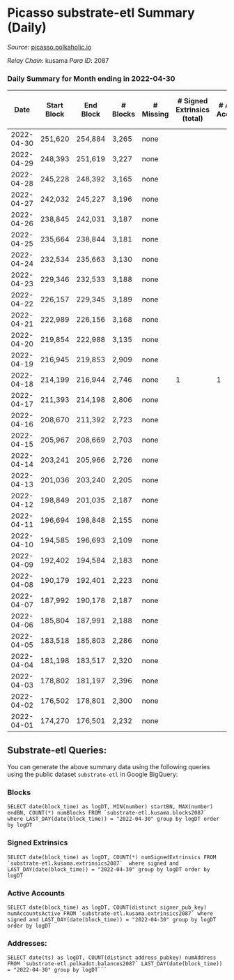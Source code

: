 # Picasso substrate-etl Summary (Daily)

_Source_: [picasso.polkaholic.io](https://picasso.polkaholic.io)

*Relay Chain*: kusama
*Para ID*: 2087



### Daily Summary for Month ending in 2022-04-30


| Date | Start Block | End Block | # Blocks | # Missing | # Signed Extrinsics (total) | # Active Accounts | # Addresses with Balances | # Events | # Transfers | # XCM Transfers In | # XCM Transfers Out |
| ---- | ----------- | --------- | -------- | --------- | --------------------------- | ----------------- | ------------------------- | -------- | ----------- | ------------------ | ------------------- |
| 2022-04-30 | 251,620 | 254,884 | 3,265 | none  |  |  | 8 | 6,535 |   |   |   |
| 2022-04-29 | 248,393 | 251,619 | 3,227 | none  |  |  | 8 | 6,456 |   |   |   |
| 2022-04-28 | 245,228 | 248,392 | 3,165 | none  |  |  | 8 | 6,331 |   |   |   |
| 2022-04-27 | 242,032 | 245,227 | 3,196 | none  |  |  | 8 | 6,394 |   |   |   |
| 2022-04-26 | 238,845 | 242,031 | 3,187 | none  |  |  | 8 | 6,376 |   |   |   |
| 2022-04-25 | 235,664 | 238,844 | 3,181 | none  |  |  | 8 | 6,364 |   |   |   |
| 2022-04-24 | 232,534 | 235,663 | 3,130 | none  |  |  | 8 | 6,261 |   |   |   |
| 2022-04-23 | 229,346 | 232,533 | 3,188 | none  |  |  | 8 | 6,378 |   |   |   |
| 2022-04-22 | 226,157 | 229,345 | 3,189 | none  |  |  | 8 | 6,380 |   |   |   |
| 2022-04-21 | 222,989 | 226,156 | 3,168 | none  |  |  | 8 | 6,338 |   |   |   |
| 2022-04-20 | 219,854 | 222,988 | 3,135 | none  |  |  | 8 | 6,271 |   |   |   |
| 2022-04-19 | 216,945 | 219,853 | 2,909 | none  |  |  | 8 | 5,820 |   |   |   |
| 2022-04-18 | 214,199 | 216,944 | 2,746 | none  | 1 | 1 | 8 | 5,499 |   |   |   |
| 2022-04-17 | 211,393 | 214,198 | 2,806 | none  |  |  | 8 | 5,613 |   |   |   |
| 2022-04-16 | 208,670 | 211,392 | 2,723 | none  |  |  | 8 | 5,448 |   |   |   |
| 2022-04-15 | 205,967 | 208,669 | 2,703 | none  |  |  | 8 | 5,407 |   |   |   |
| 2022-04-14 | 203,241 | 205,966 | 2,726 | none  |  |  | 8 | 5,454 |   |   |   |
| 2022-04-13 | 201,036 | 203,240 | 2,205 | none  |  |  | 8 | 4,414 |   |   |   |
| 2022-04-12 | 198,849 | 201,035 | 2,187 | none  |  |  | 8 | 4,375 |   |   |   |
| 2022-04-11 | 196,694 | 198,848 | 2,155 | none  |  |  | 8 | 4,311 |   |   |   |
| 2022-04-10 | 194,585 | 196,693 | 2,109 | none  |  |  | 8 | 4,219 |   |   |   |
| 2022-04-09 | 192,402 | 194,584 | 2,183 | none  |  |  | 8 | 4,368 |   |   |   |
| 2022-04-08 | 190,179 | 192,401 | 2,223 | none  |  |  | 8 | 4,447 |   |   |   |
| 2022-04-07 | 187,992 | 190,178 | 2,187 | none  |  |  | 8 | 4,375 |   |   |   |
| 2022-04-06 | 185,804 | 187,991 | 2,188 | none  |  |  | 8 | 4,377 |   |   |   |
| 2022-04-05 | 183,518 | 185,803 | 2,286 | none  |  |  | 8 | 4,574 |   |   |   |
| 2022-04-04 | 181,198 | 183,517 | 2,320 | none  |  |  | 8 | 4,641 |   |   |   |
| 2022-04-03 | 178,802 | 181,197 | 2,396 | none  |  |  | 8 | 4,793 |   |   |   |
| 2022-04-02 | 176,502 | 178,801 | 2,300 | none  |  |  | 8 | 4,601 |   |   |   |
| 2022-04-01 | 174,270 | 176,501 | 2,232 | none  |  |  | 8 | 4,466 |   |   |   |

## Substrate-etl Queries:
You can generate the above summary data using the following queries using the public dataset `substrate-etl` in Google BigQuery:


### Blocks
```
SELECT date(block_time) as logDT, MIN(number) startBN, MAX(number) endBN, COUNT(*) numBlocks FROM `substrate-etl.kusama.blocks2087`  where LAST_DAY(date(block_time)) = "2022-04-30" group by logDT order by logDT
```


### Signed Extrinsics
```
SELECT date(block_time) as logDT, COUNT(*) numSignedExtrinsics FROM `substrate-etl.kusama.extrinsics2087`  where signed and LAST_DAY(date(block_time)) = "2022-04-30" group by logDT order by logDT
```


### Active Accounts
```
SELECT date(block_time) as logDT, COUNT(distinct signer_pub_key) numAccountsActive FROM `substrate-etl.kusama.extrinsics2087` where signed and LAST_DAY(date(block_time)) = "2022-04-30" group by logDT order by logDT
```


### Addresses:
```
SELECT date(ts) as logDT, COUNT(distinct address_pubkey) numAddress FROM `substrate-etl.polkadot.balances2087` LAST_DAY(date(block_time)) = "2022-04-30" group by logDT```

